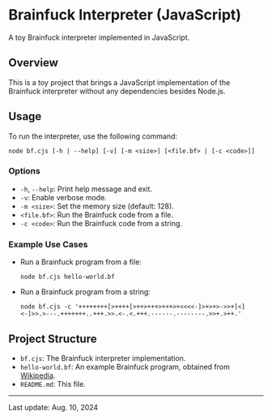 
# Brainfuck Interpreter (JavaScript)

A toy Brainfuck interpreter implemented in JavaScript.

## Overview

This is a toy project that brings a JavaScript implementation of the Brainfuck interpreter without any dependencies besides Node.js.

## Usage

To run the interpreter, use the following command:

```
node bf.cjs [-h | --help] [-v] [-m <size>] [<file.bf> | [-c <code>]]
```

### Options

- `-h`, `--help`: Print help message and exit.
- `-v`: Enable verbose mode.
- `-m <size>`: Set the memory size (default: 128).
- `<file.bf>`: Run the Brainfuck code from a file.
- `-c <code>`: Run the Brainfuck code from a string.

### Example Use Cases

- Run a Brainfuck program from a file: 

    ```
    node bf.cjs hello-world.bf
    ```

- Run a Brainfuck program from a string: 

    ```
    node bf.cjs -c '++++++++[>++++[>++>+++>+++>+<<<<-]>+>+>->>+[<]<-]>>.>---.+++++++..+++.>>.<-.<.+++.------.--------.>>+.>++.'
    ```

## Project Structure

* `bf.cjs`: The Brainfuck interpreter implementation.
* `hello-world.bf`: An example Brainfuck program, obtained from [Wikipedia](https://en.wikipedia.org/wiki/Brainfuck).
* `README.md`: This file.

---

Last update: Aug. 10, 2024

